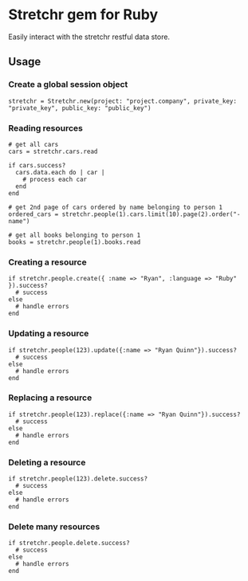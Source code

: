 # Stretchr gem for Ruby

Easily interact with the stretchr restful data store.

## Usage

### Create a global session object

    stretchr = Stretchr.new(project: "project.company", private_key: "private_key", public_key: "public_key")

### Reading resources

    # get all cars
    cars = stretchr.cars.read

    if cars.success?
      cars.data.each do | car |
        # process each car
      end
    end

    # get 2nd page of cars ordered by name belonging to person 1
    ordered_cars = stretchr.people(1).cars.limit(10).page(2).order("-name")

    # get all books belonging to person 1
    books = stretchr.people(1).books.read

### Creating a resource

    if stretchr.people.create({ :name => "Ryan", :language => "Ruby" }).success?
      # success
    else
      # handle errors
    end

### Updating a resource

    if stretchr.people(123).update({:name => "Ryan Quinn"}).success?
      # success
    else
      # handle errors
    end

### Replacing a resource

    if stretchr.people(123).replace({:name => "Ryan Quinn"}).success?
      # success
    else
      # handle errors
    end

### Deleting a resource

    if stretchr.people(123).delete.success?
      # success
    else
      # handle errors
    end

### Delete many resources

    if stretchr.people.delete.success?
      # success
    else
      # handle errors
    end
